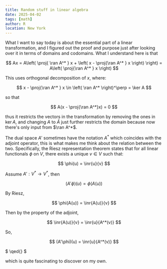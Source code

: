 ```yaml
---
title: Random stuff in linear algebra
date: 2025-04-02
tags: [math]
author: R
location: New York
---
```


What I want to say today is about the essential part of a linear transformation, and I figured out the proof and purpose just after looking over it in terms of domains and codomains. What I understand here is that

$$
Ax = A\left( \proj{ \ran A^* } x + \left( x - \proj{\ran A^* } x \right) \right) = A\left( \proj{\ran A^* } x \right)
$$

This uses orthogonal decomposition of $x$, where:

$$
x - \proj{\ran A^* } x \in \left( \ran A^* \right)^\perp = \ker A
$$

so that 

$$
A(x - \proj{\ran A^*}x) = 0
$$

thus it restricts the vectors in the transformation by removing the ones in $\ker A$, and changing $A$ to $\tilde{A}$ just further restricts the domain because now there's only input from $\ran A^*$.

The dual space $A'$ sometimes have the notation $A^*$ which coincides with the adjoint operator, this is what makes me think about the relation between the two. Specifically, the Riesz representation theorem states that for all linear functionals $\phi$ on $V$, there exists a unique $v \in V$ such that:

$$
\phi(u) = \inr{u}{v}
$$

Assume $A': V^* \to V^*$, then

$$
(A'\phi)(u) = \phi(A(u))
$$

By Riesz,

$$
\phi(A(u)) = \inr{A(u)}{v}
$$

Then by the property of the adjoint,

$$
\inr{A(u)}{v} = \inr{u}{A^*(v)}
$$

So,

$$
(A'\phi)(u) = \inr{u}{A^*(v)}
$$

$
\qed{}
$

which is quite fascinating to discover on my own.